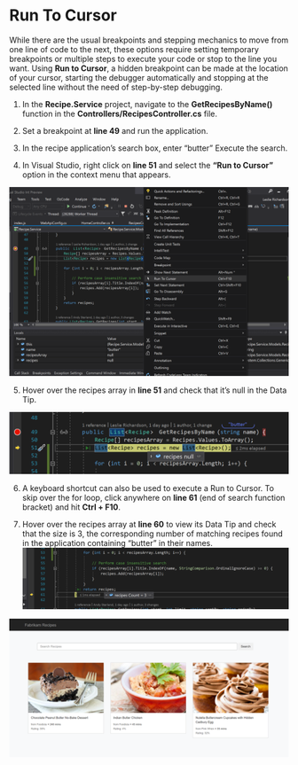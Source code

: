# Run To Cursor
While there are the usual breakpoints and stepping mechanics to move from one line of code to the next, these options require setting temporary breakpoints or multiple steps to execute your code or stop to the line you want.  Using **Run to Cursor**, a hidden breakpoint can be made at the location of your cursor, starting the debugger automatically and stopping at the selected line without the need of step-by-step debugging.

1.	In the **Recipe.Service** project, navigate to the **GetRecipesByName()** function in the **Controllers/RecipesController.cs** file.

2.	Set a breakpoint at **line 49** and run the application.

3.	In the recipe application’s search box, enter “butter” Execute the search.

4.	In Visual Studio, right click on **line 51** and select the **“Run to Cursor”** option in the context menu that appears.

![Run to cursor context menu with Run to Cursor selected](RunToCursor-ContextMenu.png)

5.	Hover over the recipes array in **line 51** and check that it’s null in the Data Tip.

![Empty recipes array](RunToCursor-NullRecipes.png)

6.	A keyboard shortcut can also be used to execute a Run to Cursor.  To skip over the for loop, click anywhere on **line 61** (end of search function bracket) and hit **Ctrl + F10**.

7.	Hover over the recipes array at **line 60** to view its Data Tip and check that the size is 3, the corresponding number of matching recipes found in the application containing “butter” in their names.
![Return recipes array Count=3](RunToCursor-ReturnRecipes.png)

![Butter search results](RunToCursor-SearchResults.png)